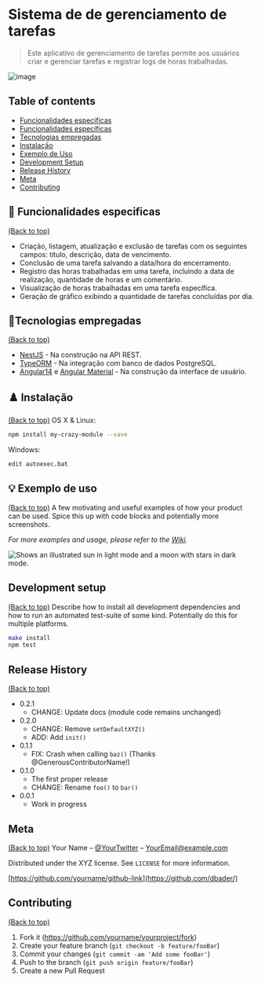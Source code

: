# Sistema de de gerenciamento de tarefas
> Este aplicativo de gerenciamento de tarefas permite aos usuários criar e gerenciar tarefas e registrar logs de horas trabalhadas.
> 
 ![image](https://user-images.githubusercontent.com/17109060/32149040-04f3125c-bd25-11e7-8003-66fd29bc18d4.png)

 ## Table of contents

- [Funcionalidades especificas](#funcionalidades-especificas)
- [Funcionalidades específicas](#funcionalidades-específicas)
- [Tecnologias empregadas](#tecnologias-empregadas)
- [Instalação](#instalação)
- [Exemplo de Uso](#exemplo-de-uso)
- [Development Setup](#development-setup)
- [Release History](#release-history)
- [Meta](#meta)
- [Contributing](#contributing)
  

## 🧰 Funcionalidades especificas
[(Back to top)](#table-of-contents)
- Criação, listagem, atualização e exclusão de tarefas com os seguintes campos: título, descrição, data de vencimento.
- Conclusão de uma tarefa salvando a data/hora do encerramento.
- Registro das horas trabalhadas em uma tarefa, incluindo a data de realização, quantidade de horas e um comentário. 
- Visualização de horas trabalhadas em uma tarefa específica.
- Geração de gráfico exibindo a quantidade de tarefas concluídas por dia.

## 🚀Tecnologias empregadas
[(Back to top)](#table-of-contents)
-  [NestJS](https://nestjs.com/) - Na construção na API REST.
- [TypeORM](https://typeorm.io/) - Na integração com banco de dados PostgreSQL.
- [Angular14](https://angular.io/) e [Angular Material](https://material.angular.io/) - Na construção da interface de usuário.

## ♟️ Instalação
[(Back to top)](#table-of-contents)
OS X & Linux:

```sh
npm install my-crazy-module --save
```

Windows:

```sh
edit autoexec.bat
```

## 💡 Exemplo de uso
[(Back to top)](#table-of-contents)
A few motivating and useful examples of how your product can be used. Spice this up with code blocks and potentially more screenshots.

_For more examples and usage, please refer to the [Wiki][wiki]._

<picture>
  <source media="(prefers-color-scheme: dark)" srcset="https://user-images.githubusercontent.com/25423296/163456776-7f95b81a-f1ed-45f7-b7ab-8fa810d529fa.png">
  <source media="(prefers-color-scheme: light)" srcset="https://user-images.githubusercontent.com/25423296/163456779-a8556205-d0a5-45e2-ac17-42d089e3c3f8.png">
  <img alt="Shows an illustrated sun in light mode and a moon with stars in dark mode." src="https://user-images.githubusercontent.com/25423296/163456779-a8556205-d0a5-45e2-ac17-42d089e3c3f8.png">
</picture>

## Development setup
[(Back to top)](#table-of-contents)
Describe how to install all development dependencies and how to run an automated test-suite of some kind. Potentially do this for multiple platforms.

```sh
make install
npm test
```

## Release History
[(Back to top)](#table-of-contents)
* 0.2.1
    * CHANGE: Update docs (module code remains unchanged)
* 0.2.0
    * CHANGE: Remove `setDefaultXYZ()`
    * ADD: Add `init()`
* 0.1.1
    * FIX: Crash when calling `baz()` (Thanks @GenerousContributorName!)
* 0.1.0
    * The first proper release
    * CHANGE: Rename `foo()` to `bar()`
* 0.0.1
    * Work in progress

## Meta
[(Back to top)](#table-of-contents)
Your Name – [@YourTwitter](https://twitter.com/dbader_org) – YourEmail@example.com

Distributed under the XYZ license. See ``LICENSE`` for more information.

[https://github.com/yourname/github-link](https://github.com/dbader/)

## Contributing
[(Back to top)](#table-of-contents)
1. Fork it (<https://github.com/yourname/yourproject/fork>)
2. Create your feature branch (`git checkout -b feature/fooBar`)
3. Commit your changes (`git commit -am 'Add some fooBar'`)
4. Push to the branch (`git push origin feature/fooBar`)
5. Create a new Pull Request

<!-- Markdown link & img dfn's -->
[npm-image]: https://img.shields.io/npm/v/datadog-metrics.svg?style=flat-square
[npm-url]: https://npmjs.org/package/datadog-metrics
[npm-downloads]: https://img.shields.io/npm/dm/datadog-metrics.svg?style=flat-square
[travis-image]: https://img.shields.io/travis/dbader/node-datadog-metrics/master.svg?style=flat-square
[travis-url]: https://travis-ci.org/dbader/node-datadog-metrics
[wiki]: https://github.com/yourname/yourproject/wiki
